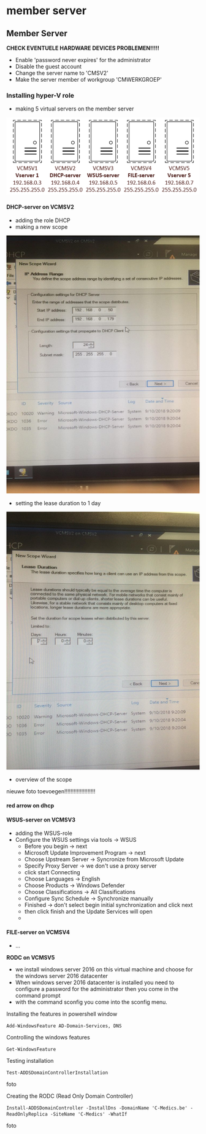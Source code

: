 # member server

## Member Server

**CHECK EVENTUELE HARDWARE DEVICES PROBLEMEN!!!!!**

* Enable 'password never expires' for the administrator
* Disable the guest account
* Change the server name to 'CMSV2'
* Make the server member of workgroup 'CMWERKGROEP'

### **Installing hyper-V role**

* making 5 virtual servers on the member server

![](.gitbook/assets/virtueleservers.png)

#### DHCP-server on VCMSV2

* adding the role DHCP
* making a new scope

![Set the range of scope](.gitbook/assets/scopefoto.jpg)

* setting the lease duration to 1 day

![Lease duration](.gitbook/assets/leaseduur.jpg)

* overview of the scope

nieuwe foto toevoegen!!!!!!!!!!!!!!!!!!!!

#### **red arrow on dhcp**

#### WSUS-server on VCMSV3

* adding the WSUS-role
* Configure the WSUS settings via tools -&gt; WSUS 
  * Before you begin -&gt; next
  * Microsoft Update Improvement Program -&gt; next
  * Choose Upstream Server -&gt; Syncronize from Microsoft Update
  * Specify Proxy Server -&gt; we don't use a proxy server
  * click start Connecting
  * Choose Languages -&gt; English
  * Choose Products -&gt; Windows Defender
  * Choose Classifications -&gt; All Classifications
  * Configure Sync Schedule -&gt; Synchronize manually
  * Finished -&gt; don't select begin initial synchronization and click next
  * then click finish and the Update Services will open
  * 

#### FILE-server on VCMSV4

* ...

**RODC on VCMSV5**

* we install windows server 2016 on this virtual machine and choose for the windows server 2016 datacenter
* When windows server 2016 datacenter is installed you need to configure a password for the administrator then you come in the command prompt
* with the command sconfig you come into the sconfig menu.

Installing the features in powershell window

```text
Add-WindowsFeature AD-Domain-Services, DNS
```

Controlling the windows features

```text
Get-WindowsFeature
```

Testing installation 

```text
Test-ADDSDomainControllerInstallation
```

foto

Creating the RODC \(Read Only Domain Controller\)

```text
Install-ADDSDomainController -InstallDns -DomainName 'C-Medics.be' -ReadOnlyReplica -SiteName 'C-Medics' -WhatIf
```

foto

